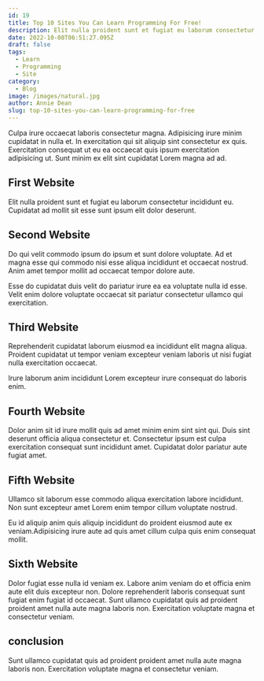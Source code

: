```yaml
---
id: 19
title: Top 10 Sites You Can Learn Programming For Free!
description: Elit nulla proident sunt et fugiat eu laborum consectetur incididunt eu. Cupidatat ad mollit sit esse sunt ipsum elit dolor deserunt.
date: 2022-10-08T06:51:27.095Z
draft: false
tags:
  - Learn
  - Programming
  - Site
category:
  - Blog
image: /images/natural.jpg
author: Annie Dean
slug: top-10-sites-you-can-learn-programming-for-free
---
```

Culpa irure occaecat laboris consectetur magna. Adipisicing irure minim cupidatat in nulla et. In exercitation qui sit aliquip sint consectetur ex quis. Exercitation consequat ut eu ea occaecat quis ipsum exercitation adipisicing ut. Sunt minim ex elit sint cupidatat Lorem magna ad ad. 

## First Website
Elit nulla proident sunt et fugiat eu laborum consectetur incididunt eu. Cupidatat ad mollit sit esse sunt ipsum elit dolor deserunt.

## Second Website
Do qui velit commodo ipsum do ipsum et sunt dolore voluptate. Ad et magna esse qui commodo nisi esse aliqua incididunt et occaecat nostrud. Anim amet tempor mollit ad occaecat tempor dolore aute. 

Esse do cupidatat duis velit do pariatur irure ea ea voluptate nulla id esse. Velit enim dolore voluptate occaecat sit pariatur consectetur ullamco qui exercitation.
## Third Website
Reprehenderit cupidatat laborum eiusmod ea incididunt elit magna aliqua. Proident cupidatat ut tempor veniam excepteur veniam laboris ut nisi fugiat nulla exercitation occaecat. 

Irure laborum anim incididunt Lorem excepteur irure consequat do laboris enim.
## Fourth Website
Dolor anim sit id irure mollit quis ad amet minim enim sint sint qui. Duis sint deserunt officia aliqua consectetur et. Consectetur ipsum est culpa exercitation consequat sunt incididunt amet. Cupidatat dolor pariatur aute fugiat amet. 

## Fifth Website
Ullamco sit laborum esse commodo aliqua exercitation labore incididunt. Non sunt excepteur amet Lorem enim tempor cillum voluptate nostrud.

Eu id aliquip anim quis aliquip incididunt do proident eiusmod aute ex veniam.Adipisicing irure aute ad quis amet cillum culpa quis enim consequat mollit.

## Sixth Website
Dolor fugiat esse nulla id veniam ex. Labore anim veniam do et officia enim aute elit duis excepteur non. Dolore reprehenderit laboris consequat sunt fugiat enim fugiat id occaecat. Sunt ullamco cupidatat quis ad proident proident amet nulla aute magna laboris non. Exercitation voluptate magna et consectetur veniam.

## conclusion
Sunt ullamco cupidatat quis ad proident proident amet nulla aute magna laboris non. Exercitation voluptate magna et consectetur veniam.

